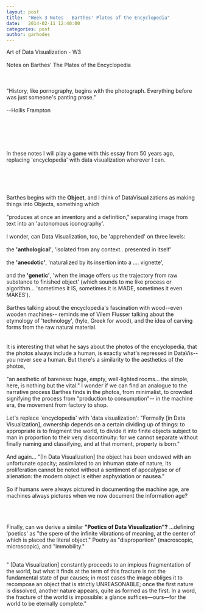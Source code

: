 ```yaml
---
layout: post
title:  "Week 3 Notes - Barthes' Plates of the Encyclopedia"
date:   2014-02-11 12:40:00
categories: post
author: garhodes
---
```


Art of Data Visualization - W3</br></br>
Notes on Barthes' The Plates of the Encyclopedia
</br></br></br></br>
"History, like pornography, begins with the photograph.  Everything before was just someone's panting prose." </br></br>--Hollis Frampton

</br></br></br></br>

In these notes I will play a game with this essay from 50 years ago, replacing 'encyclopedia' with data visualization wherever I can.

</br></br></br></br>
Barthes begins with the **Object**, and I think of DataVisualizations as making things into Objects, something which
</br></br>
"produces at once an inventory and a definition," separating image from text into an 'autonomous iconography'.
</br></br>
I wonder, can Data Visualization, too, be 'apprehended' on three levels:
</br></br>
the **'anthological'**, 'isolated from any context.. presented in itself'
</br></br>
the **'anecdotic'**, 'naturalized by its insertion into a .... vignette',
</br></br>
and the **'genetic'**, 'when the image offers us the trajectory from raw substance to finished object' (which sounds to me like process or algorithm... 'sometimes it IS, sometimes it is MADE, sometimes it even MAKES').
</br></br>
Barthes talking about the encyclopedia's fascination with wood--even wooden machines-- reminds me of Vilem Flusser talking about the etymology of 'technology', (hyle, Greek for wood), and the idea of carving forms from the raw natural material.  
</br></br>
It is interesting that what he says about the photos of the encyclopedia, that the photos always include a human, is exactly what's repressed in DataVis-- you never see a human.  But there's a similarity to the aesthetics of the photos, 
</br></br>
"an aesthetic of bareness: huge, empty, well-lighted rooms... the simple, here, is nothing but the vital."  I wonder if we can find an analogue to the narrative process Barthes finds in the photos, from minimalist, to crowded signifying the process from "production to consumption"-- in the machine era, the movement from factory to shop.
</br></br>
Let's replace 'encyclopedia' with 'data visualization': "Formally [in Data Visualization], ownership depends on a certain dividing up of things: to appropriate is to fragment the world, to divide it into finite objects subject to man in proportion to their very discontinuity: for we cannot separate without finally naming and classifying, and at that moment, property is born."
</br></br>
And again...  "[In Data Visualization] the object has been endowed with an unfortunate opacity; assimilated to an inhuman state of nature, its proliferation cannot be noted without a sentiment of apocalypse or of alienation: the modern object is either asphyxiation or nausea."
</br></br>
So if humans were always pictured in documenting the machine age, are machines always pictures when we now document the information age?
</br></br></br></br>

Finally, can we derive a similar **"Poetics of Data Visualization"?** ...defining 'poetics' as "the spere of the infinite vibrations of meaning, at the center of which is placed the literal object."  Poetry as "disproportion" (macroscopic, microscopic), and "immobility."
</br></br>

" [Data Visualization] constantly proceeds to an impious fragmentation of the world, but what it finds at the term of this fracture is not the fundamental state of pur causes; in most cases the image obliges it to recompose an object that is strictly UNREASONABLE; once the first nature is dissolved, another nature appears, quite as formed as the first.  In a word, the fracture of the world is impossible: a glance suffices—ours—for the world to be eternally complete."








</br></br>
</br></br>

